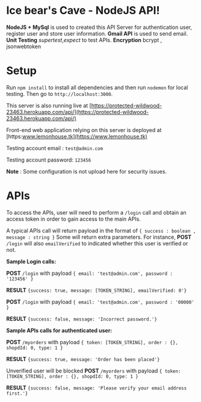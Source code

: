 # Ice bear's Cave - NodeJS API!

**NodeJS + MySql** is used to created this API Server for authentication user, register user and store user information. 
**Gmail API** is used to send email.
**Unit Testing**  *supertest*,*expect* to test APIs.
**Encryption** bcrypt , jsonwebtoken

# Setup
Run `npm install` to install all dependencies and then run `nodemon` for local testing. Then go to `http://localhost:3000`. 

This server is also running live at [https://protected-wildwood-23463.herokuapp.com/api/](https://protected-wildwood-23463.herokuapp.com/api/)

Front-end web application relying on this server is deployed at [https:www.lemonhouse.tk](https://www.lemonhouse.tk)

Testing account email : `test@admin.com` 

Testing account password: `123456`

**Note** : Some configuration is not upload here for security issues. 

# APIs
To access the APIs, user will need to perform a `/login` call and obtain an access token in order to gain access to the main APIs. 

A typical APIs call will return payload in the format of `{ success : boolean , message : string }`
Some will return extra parameters. For instance,  **POST** `/login` will also  `emailVerified` to indicated whether this user is verified or not. 

**Sample Login calls:** 

**POST** `/login` with payload `{ email: 'test@admin.com', password : '123456' }` 

**RESULT** `{success: true, message: [TOKEN_STRING], emailVerified: 0'}`

**POST** `/login` with payload `{ email: 'test@admin.com', password : '00000' }` 

**RESULT** `{success: false, message: 'Incorrect password.'}`

**Sample APIs calls for authenticated user:** 

**POST** `/myorders` with payload `{ token: [TOKEN_STRING], order : {}, shopdId: 0, type: 1 }` 

**RESULT** `{success: true, message: 'Order has been placed'}`

Unverified user will be blocked 
**POST** `/myorders` with payload `{ token: [TOKEN_STRING], order : {}, shopdId: 0, type: 1 }` 

**RESULT** `{success: false, message: 'Please verify your email address first.'}`
